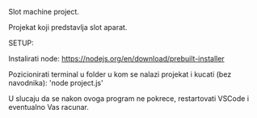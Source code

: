 Slot machine project.

Projekat koji predstavlja slot aparat.

SETUP:

Instalirati node: https://nodejs.org/en/download/prebuilt-installer

Pozicionirati terminal u folder u kom se nalazi projekat i kucati (bez navodnika): 'node project.js'

U slucaju da se nakon ovoga program ne pokrece, restartovati VSCode i eventualno Vas racunar.

